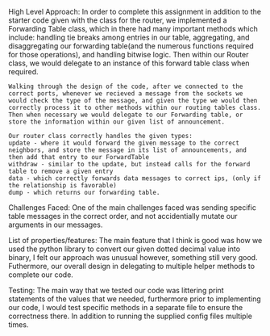 High Level Approach:
    In order to complete this assignment in addition to the starter code given with the class for the router, we implemented a Forwarding Table class, which in there had many important methods which include: handling tie breaks among entries in our table, aggregating, and disaggregating our forwarding table(and the numerous functions required for those operations), and handling bitwise logic. Then within our Router class, we would delegate to an instance of this forward table class when required.

    Walking through the design of the code, after we connected to the correct ports, whenever we recieved a message from the sockets we would check the type of the message, and given the type we would then correctly process it to other methods within our routing tables class. Then when necessary we would delegate to our Forwarding table, or store the information within our given list of announcement. 

    Our router class correctly handles the given types:
    update - where it would forward the given message to the correct neighbors, and store the message in its list of announcements, and then add that entry to our ForwardTable
    withdraw - similar to the update, but instead calls for the forward table to remove a given entry
    data - which correctly forwards data messages to correct ips, (only if the relationship is favorable)
    dump - which returns our forwarding table.

Challenges Faced:
    One of the main challenges faced was sending specific table messages in the correct order, and not accidentially mutate our arguments in our messages.

List of properties/features:
    The main feature that I think is good was how we used the python library to convert our given dotted decimal value into binary, I felt our approach was unusual however, something still very good. Futhermore, our overall design in delegating to multiple helper methods to complete our code.

Testing:
    The main way that we tested our code was littering print statements of the values that we needed, furthermore prior to implementing our code, I would test specific methods in a separate file to ensure the correctness there. In addition to running the supplied config files multiple times.    




